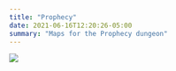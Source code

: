 ```yaml
---
title: "Prophecy"
date: 2021-06-16T12:20:26-05:00
summary: "Maps for the Prophecy dungeon"
---
```


![](/prophecy/wasteland.png)
